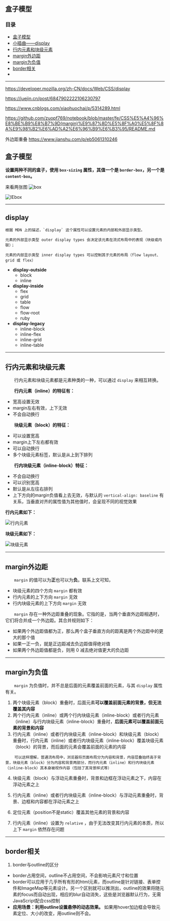 ## **盒子模型**

### **目录**
- [盒子模型](#box)
- [小插曲——display](#display)
- [行内元素和块级元素](#inline-block)
- [margin外边距](#margin)
- [margin为负值](#negative-margin)
- [border相关](#border)
- [](#)
---

https://developer.mozilla.org/zh-CN/docs/Web/CSS/display

https://juejin.cn/post/6847902222106230797

https://www.cnblogs.com/xiaohuochai/p/5314289.html

https://github.com/zuopf769/notebook/blob/master/fe/CSS%E5%A4%96%E8%BE%B9%E8%B7%9D(margin)%E9%87%8D%E5%8F%A0%E5%8F%8A%E9%98%B2%E6%AD%A2%E6%96%B9%E6%B3%95/README.md

外边距重叠 https://www.jianshu.com/p/eb5061310246

## <span id="box">**盒子模型**</span>

**设置两种不同的盒子，使用 `box-sizing` 属性，其值一个是 `border-box`，另一个是 `content-box`。**

来看两张图
![box](./盒子模型/标准盒子模型.jpg)

![IEbox](./盒子模型/IE盒子模型.jpg)

---
## <span id="display">**display**</span>
```
根据 MDN 上的描述，`display` 这个属性可以设置元素的内部和外部显示类型。

元素的外部显示类型 outer display types 会决定该元素在流式布局中的表现（块级或内联）；

元素的内部显示类型 inner display types 可以控制其子元素的布局（flow layout、grid 或 flex）
```

- **display-outside**
    - block
    - inline
- **display-inside**
    - flex
    - grid
    - table
    - flow
    - flow-root
    - ruby
- **display-legacy**
    - inline-block
    - inline-flex
    - inline-grid
    - inline-table

---
## <span id="inline-block">**行内元素和块级元素**</span>

&emsp;&emsp;行内元素和块级元素都是元素种类的一种，可以通过 `display` 来相互转换。

&emsp;&emsp;**行内元素（inline）的特征有：**
- 宽高设置无效
- margin左右有效，上下无效
- 不会自动换行

&emsp;&emsp;**块级元素（block）的特征：**
- 可以设置宽高
- margin上下左右都有效
- 可以自动换行
- 多个块级元素标签，默认是从上到下排列

&emsp;&emsp;**行内块级元素（inline-block）特征：**
- 不会自动换行
- 可以识别宽高
- 默认是从左往右排列
- 上下方向的margin负值看上去无效，与默认的 `vertical-align: baseline` 有关系，当垂直对齐的属性值为其他值时，会呈现不同的视觉效果

**行内元素如下：**

![行内元素](./盒子模型/行内元素.png)

**块级元素如下：**

![块级元素](./盒子模型/块级元素.png)

---
## <span id="margin">**margin外边距**</span>

&emsp;&emsp;`margin` 的值可以为**正**也可以为**负**。联系上文可知，
- 块级元素的四个方向 `margin` 都有效
- 行内元素的上下方向 `margin` 无效
- 行内块级元素的上下方向 `margin` 无效

&emsp;&emsp;`margin` 存在一种外边距重叠的现象。它指的是，当两个垂直外边距相遇时，它们将合并成一个外边距。其合并规则如下：
- 如果两个外边距值都为正，那么两个盒子垂直方向的距离是两个外边距中的更大的那个值
- 如果一正一负，就是正边距减去负边距值得绝对值
- 如果两个外边距值都是负，则用 0 减去绝对值更大的负边距

---
## <span id="negative-margin">**margin为负值**</span>
&emsp;&emsp;`margin` 为负值时，并不总是后面的元素覆盖前面的元素，与其 `display` 属性有关。
1. 两个块级元素（block）重叠时，后面元素**可以覆盖前面元素的背景，但无法覆盖其内容**
2. 两个行内元素（inline）或两个行内块级元素（inline-block）或者行内元素（inline）与行内块级元素（inline-block）重叠时，**后面元素可以覆盖前面元素的背景和内容**
3. 行内元素（inline）或者行内块级元素（inline-block）和块级元素（block）重叠时，行内元素（inline）或者行内块级元素（inline-block）覆盖块级元素（block）的背景，而后面的元素会覆盖前面的元素的内容

```
    可以这样理解，普通流布局中，浏览器将页面布局分为内容和背景，内容层叠始终高于背景，块级元素（block）分为内容和背景两部分，而行内元素（inline）和行内块级元素（inline-block）其本身被视作内容（包括了其背景样式等）
```
4. 块级元素（block）与浮动元素重叠时，背景和边框在浮动元素之下，内容在浮动元素之上
5. 行内元素（inline）或者行内块级元素（inline-block）与浮动元素重叠时，背景、边框和内容都在浮动元素之上

6. 定位元素（position不是static）覆盖其他元素的背景和内容
7. 行内元素（inline）设置为 `relative` ，由于无法改变其行内元素的本质，所以上下 `margin` 依然存在问题

---
## <span id="border">**border相关**</span>

1. border与outline的区分

- border占用空间，outline不占用空间，不会影响元素尺寸和位置
- border可以应用于几乎所有有形的html元素，而outline是针对链接、表单控件和ImageMap等元素设计。另一个区别就可以推测出，outline的效果将随元素的focus而自动出现，相应的blur自动消失，这些是浏览器默认行为，无需JavaScript配合css控制
- **应用场景：利用outline设置悬停的动态效果。** 如果用hover加边框会导致元素定位、大小的改变，用outline则不会。
